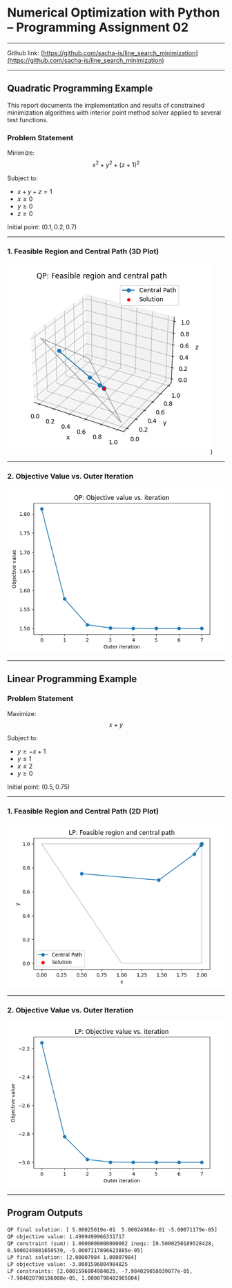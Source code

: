 # Numerical Optimization with Python – Programming Assignment 02

---

Github link: [https://github.com/sacha-is/line_search_minimization](https://github.com/sacha-is/line_search_minimization)

---

## Quadratic Programming Example
This report documents the implementation and results of constrained minimization algorithms with interior point method solver applied to several test functions. 

### Problem Statement

Minimize:  
$$
x^2 + y^2 + (z+1)^2
$$

Subject to:  
- $x + y + z = 1$
- $x \geq 0$
- $y \geq 0$
- $z \geq 0$

Initial point: $(0.1, 0.2, 0.7)$

---

### 1. Feasible Region and Central Path (3D Plot)

![QP Feasible Region and Central Path](screenshots/constrained/qp_region.png))


---

### 2. Objective Value vs. Outer Iteration

![QP Objective vs Iteration](screenshots/constrained/qp_obj.png)


---

## Linear Programming Example

### Problem Statement

Maximize:  
$$
x + y
$$

Subject to:  
- $y \geq -x + 1$
- $y \leq 1$
- $x \leq 2$
- $y \geq 0$

Initial point: $(0.5, 0.75)$

---

### 1. Feasible Region and Central Path (2D Plot)

![LP Feasible Region and Central Path](screenshots/constrained/lp_region.png)

---

### 2. Objective Value vs. Outer Iteration

![LP Objective vs Iteration](screenshots/constrained/lp_obj.png)

---

## Program Outputs
```
QP final solution: [ 5.00025019e-01  5.00024988e-01 -5.00071179e-05]
QP objective value: 1.4999499966331717
QP constraint (sum): 1.0000000000000002 ineqs: [0.5000250189528428, 0.5000249881650539, -5.0007117896623885e-05]
LP final solution: [2.00007984 1.00007984]
LP objective value: -3.0001596804984825
LP constraints: [2.0001596804984825, -7.984029058039077e-05, -7.984020790186008e-05, 1.0000798402905804]
```
